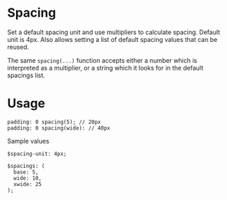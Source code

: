 # Spacing
Set a default spacing unit and use multipliers to calculate spacing. Default unit is 4px. Also allows setting a list of default spacing values that can be reused.

The same `spacing(...)` function accepts either a number which is interpreted as a multiplier, or a string which it looks for in the default spacings list.

# Usage

```
padding: 0 spacing(5); // 20px
padding: 0 spacing(wide): // 40px
```

Sample values

```
$spacing-unit: 4px;

$spacings: (
  base: 5,
  wide: 10,
  xwide: 25
);
```
